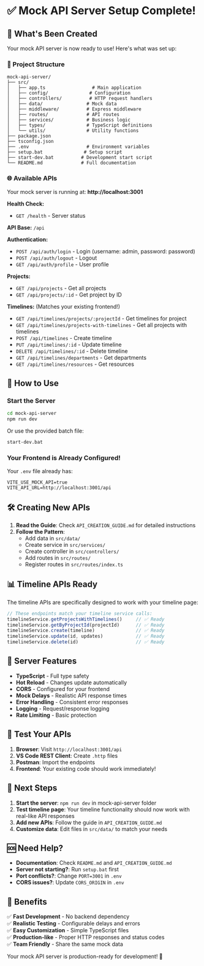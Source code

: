 # ✅ Mock API Server Setup Complete!

## 🎉 What's Been Created

Your mock API server is now ready to use! Here's what was set up:

### 📁 Project Structure
```
mock-api-server/
├── src/
│   ├── app.ts                 # Main application
│   ├── config/               # Configuration
│   ├── controllers/          # HTTP request handlers
│   ├── data/                # Mock data
│   ├── middleware/          # Express middleware
│   ├── routes/              # API routes
│   ├── services/            # Business logic
│   ├── types/               # TypeScript definitions
│   └── utils/               # Utility functions
├── package.json
├── tsconfig.json
├── .env                     # Environment variables
├── setup.bat               # Setup script
├── start-dev.bat          # Development start script
└── README.md              # Full documentation
```

### 🌐 Available APIs

Your mock server is running at: **http://localhost:3001**

**Health Check:**
- `GET /health` - Server status

**API Base:** `/api`

**Authentication:**
- `POST /api/auth/login` - Login (username: admin, password: password)
- `POST /api/auth/logout` - Logout
- `GET /api/auth/profile` - User profile

**Projects:**
- `GET /api/projects` - Get all projects
- `GET /api/projects/:id` - Get project by ID

**Timelines:** (Matches your existing frontend!)
- `GET /api/timelines/projects/:projectId` - Get timelines for project
- `GET /api/timelines/projects-with-timelines` - Get all projects with timelines
- `POST /api/timelines` - Create timeline
- `PUT /api/timelines/:id` - Update timeline
- `DELETE /api/timelines/:id` - Delete timeline
- `GET /api/timelines/departments` - Get departments
- `GET /api/timelines/resources` - Get resources

## 🚀 How to Use

### Start the Server
```bash
cd mock-api-server
npm run dev
```

Or use the provided batch file:
```bash
start-dev.bat
```

### Your Frontend is Already Configured!
Your `.env` file already has:
```env
VITE_USE_MOCK_API=true
VITE_API_URL=http://localhost:3001/api
```

## 🛠️ Creating New APIs

1. **Read the Guide**: Check `API_CREATION_GUIDE.md` for detailed instructions
2. **Follow the Pattern**: 
   - Add data in `src/data/`
   - Create service in `src/services/`
   - Create controller in `src/controllers/`
   - Add routes in `src/routes/`
   - Register routes in `src/routes/index.ts`

## 📊 Timeline APIs Ready

The timeline APIs are specifically designed to work with your timeline page:

```typescript
// These endpoints match your timeline service calls:
timelineService.getProjectsWithTimelines()     // ✅ Ready
timelineService.getByProjectId(projectId)      // ✅ Ready
timelineService.create(timeline)               // ✅ Ready
timelineService.update(id, updates)            // ✅ Ready
timelineService.delete(id)                     // ✅ Ready
```

## 🔧 Server Features

- **TypeScript** - Full type safety
- **Hot Reload** - Changes update automatically
- **CORS** - Configured for your frontend
- **Mock Delays** - Realistic API response times
- **Error Handling** - Consistent error responses
- **Logging** - Request/response logging
- **Rate Limiting** - Basic protection

## 📝 Test Your APIs

1. **Browser**: Visit `http://localhost:3001/api`
2. **VS Code REST Client**: Create `.http` files
3. **Postman**: Import the endpoints
4. **Frontend**: Your existing code should work immediately!

## 🎯 Next Steps

1. **Start the server**: `npm run dev` in mock-api-server folder
2. **Test timeline page**: Your timeline functionality should now work with real-like API responses
3. **Add new APIs**: Follow the guide in `API_CREATION_GUIDE.md`
4. **Customize data**: Edit files in `src/data/` to match your needs

## 🆘 Need Help?

- **Documentation**: Check `README.md` and `API_CREATION_GUIDE.md`
- **Server not starting?**: Run `setup.bat` first
- **Port conflicts?**: Change `PORT=3001` in `.env`
- **CORS issues?**: Update `CORS_ORIGIN` in `.env`

## 🌟 Benefits

✅ **Fast Development** - No backend dependency  
✅ **Realistic Testing** - Configurable delays and errors  
✅ **Easy Customization** - Simple TypeScript files  
✅ **Production-like** - Proper HTTP responses and status codes  
✅ **Team Friendly** - Share the same mock data  

Your mock API server is production-ready for development! 🚀

